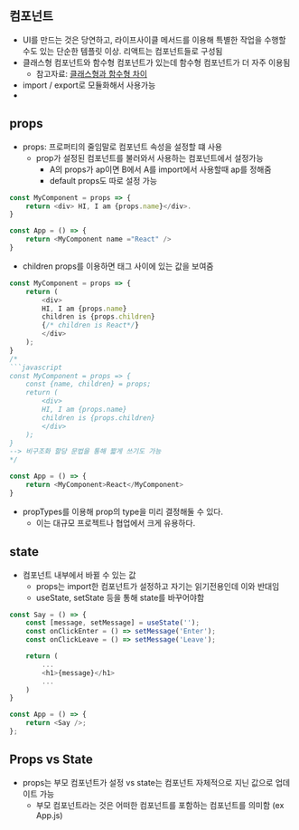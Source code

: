 ## 컴포넌트
- UI를 만드는 것은 당연하고, 라이프사이클 메서드를 이용해 특별한 작업을 수행할 수도 있는 단순한 템플릿 이상. 리액트는 컴포넌트들로 구성됨
- 클래스형 컴포넌트와 함수형 컴포넌트가 있는데 함수형 컴포넌트가 더 자주 이용됨
  - 참고자료: [클래스형과 함수형 차이](https://velog.io/@sdc337dc/0.%ED%81%B4%EB%9E%98%EC%8A%A4%ED%98%95-%EC%BB%B4%ED%8F%AC%EB%84%8C%ED%8A%B8)
- import / export로 모듈화해서 사용가능
- 
## props
- props: 프로퍼티의 줄임말로 컴포넌트 속성을 설정할 떄 사용
  - prop가 설정된 컴포넌트를 불러와서 사용하는 컴포넌트에서 설정가능
    - A의 props가 ap이면 B에서 A를 import에서 사용할때 ap를 정해줌
    - default props도 따로 설정 가능
```javascript
const MyComponent = props => {
    return <div> HI, I am {props.name}</div>.
}

const App = () => {
    return <MyComponent name ="React" />
}
```

- children props를 이용하면 태그 사이에 있는 값을 보여줌
```javascript
const MyComponent = props => {
    return (
        <div> 
        HI, I am {props.name}
        children is {props.children}
        {/* children is React*/}
        </div>
    );
}
/*
```javascript
const MyComponent = props => {
    const {name, children} = props;
    return (
        <div> 
        HI, I am {props.name}
        children is {props.children}
        </div>
    );
}
--> 비구조화 할당 문법을 통해 짧게 쓰기도 가능
*/

const App = () => {
    return <MyComponent>React</MyComponent>
}
```
- propTypes를 이용해 prop의 type을 미리 결정해둘 수 있다.
  - 이는 대규모 프로젝트나 협업에서 크게 유용하다.

## state
- 컴포넌트 내부에서 바뀔 수 있는 값
  - props는 import한 컴포넌트가 설정하고 자기는 읽기전용인데 이와 반대임
  - useState, setState 등을 통해 state를 바꾸어야함
```javascript
const Say = () => {
    const [message, setMessage] = useState('');
    const onClickEnter = () => setMessage('Enter');
    const onClickLeave = () => setMessage('Leave');

    return (
        ...
        <h1>{message}</h1>
        ...
    )
}

const App = () => {
    return <Say />;
};
```

## Props vs State
- props는 부모 컴포넌트가 설정 vs state는 컴포넌트 자체적으로 지닌 값으로 업데이트 가능
  - 부모 컴포넌트라는 것은 어떠한 컴포넌트를 포함하는 컴포넌트를 의미함 (ex App.js)